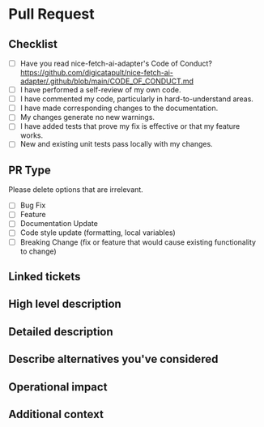 # Pull Request

## Checklist

- [ ] Have you read nice-fetch-ai-adapter's Code of Conduct? https://github.com/digicatapult/nice-fetch-ai-adapter/.github/blob/main/CODE_OF_CONDUCT.md
- [ ] I have performed a self-review of my own code.
- [ ] I have commented my code, particularly in hard-to-understand areas.
- [ ] I have made corresponding changes to the documentation.
- [ ] My changes generate no new warnings.
- [ ] I have added tests that prove my fix is effective or that my feature works.
- [ ] New and existing unit tests pass locally with my changes.

## PR Type

Please delete options that are irrelevant.

- [ ] Bug Fix
- [ ] Feature
- [ ] Documentation Update
- [ ] Code style update (formatting, local variables)
- [ ] Breaking Change (fix or feature that would cause existing functionality to change)

## Linked tickets

<!-- If this PR is linked to a JIRA ticket, please provide the ticket URL here. -->

## High level description

<!-- One paragraph explanation of the feature. -->

## Detailed description

<!-- A detailed description of the feature and if possible describe how has been implemented. -->

## Describe alternatives you've considered

<!-- A clear and concise description of the alternative solutions you've considered. Be sure to explain why nice-fetch-ai-adapter's existing customisability isn't suitable for this feature. -->

## Operational impact

<!--- A description of any operational considerations associated with the change. Is there anything in particular we should be looking at when deploying the change to make sure it is working as intended. If something goes wrong will any special actions be needed to revert the change. -->

## Additional context

<!-- Add any other context or screenshots about the feature request here. -->
